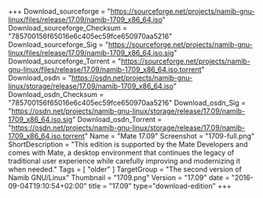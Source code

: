 +++
Download_sourceforge = "https://sourceforge.net/projects/namib-gnu-linux/files/release/17.09/namib-1709_x86_64.iso"
Download_sourceforge_Checksum = "785700156f65016e6c405ec59fce650970aa5216"
Download_sourceforge_Sig = "https://sourceforge.net/projects/namib-gnu-linux/files/release/17.09/namib-1709_x86_64.iso.sig"
Download_sourceforge_Torrent = "https://sourceforge.net/projects/namib-gnu-linux/files/release/17.09/namib-1709_x86_64.iso.torrent"
Download_osdn = "https://osdn.net/projects/namib-gnu-linux/storage/release/17.09/namib-1709_x86_64.iso"
Download_osdn_Checksum = "785700156f65016e6c405ec59fce650970aa5216"
Download_osdn_Sig = "https://osdn.net/projects/namib-gnu-linux/storage/release/17.09/namib-1709_x86_64.iso.sig"
Download_osdn_Torrent = "https://osdn.net/projects/namib-gnu-linux/storage/release/17.09/namib-1709_x86_64.iso.torrent"
Name = "Mate 17.09"
Screenshot = "1709-full.png"
ShortDescription = "This edition is supported by the Mate Developers and comes with Mate, a desktop environment that continues the legacy of traditional user experience while carefully improving and modernizing it when needed."
Tags = [ "older" ]
TargetGroup = "The second version of Namib GNU/Linux"
Thumbnail = "1709.png"
Version = "17.09"
date = "2016-09-04T19:10:54+02:00"
title = "17.09"
type="download-edition"
+++
